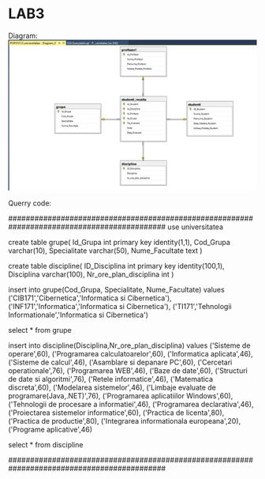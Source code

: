 # LAB3

Diagram: 
![diagram](diagram.png)

Querry code: 

############################################################################################
use universitatea

create table grupe(
	Id_Grupa int primary key identity(1,1),
	Cod_Grupa varchar(10),
	Specialitate varchar(50),
	Nume_Facultate text
)

create table discipline(
	ID_Disciplina int primary key identity(100,1),
	Disciplina varchar(100),
	Nr_ore_plan_disciplina int
)

insert into grupe(Cod_Grupa, Specialitate, Nume_Facultate)
values
('CIB171','Cibernetica','Informatica si Cibernetica'),
('INF171','Informatica','Informatica si Cibernetica'),
('TI171','Tehnologii Informationale','Informatica si Cibernetica')

select * from grupe

insert into discipline(Disciplina,Nr_ore_plan_disciplina)
values
('Sisteme de operare',60),
('Programarea calculatoarelor',60),
('Informatica aplicata',46),
('Sisteme de calcul',46),
('Asamblare si depanare PC',60),
('Cercetari operationale',76),
('Programarea WEB',46),
('Baze de date',60),
('Structuri de date si algoritmi',76),
('Retele informatice',46),
('Matematica discreta',60),
('Modelarea sistemelor',46),
('Limbaje evaluate de programare(Java,.NET)',76),
('Programarea aplicatiilor Windows',60),
('Tehnologii de procesare a informatiei',46),
('Programarea declarativa',46),
('Proiectarea sistemelor informatice',60),
('Practica de licenta',80),
('Practica de productie',80),
('Integrarea informationala europeana',20),
('Programe aplicative',46)

select * from discipline

############################################################################################
